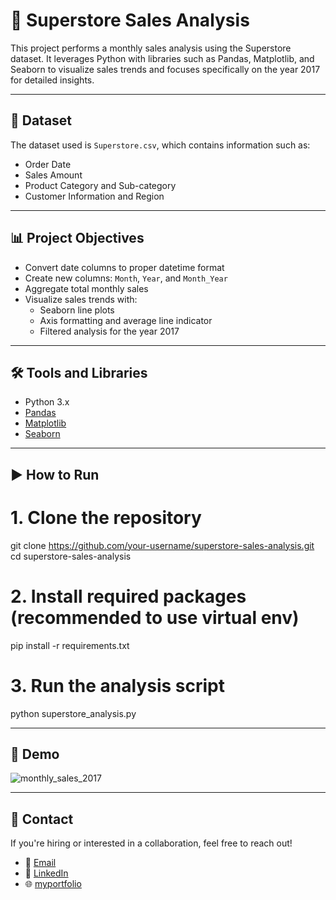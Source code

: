 # 🛒 Superstore Sales Analysis

This project performs a monthly sales analysis using the Superstore dataset. It leverages Python with libraries such as Pandas, Matplotlib, and Seaborn to visualize sales trends and focuses specifically on the year 2017 for detailed insights.

---

## 📂 Dataset

The dataset used is `Superstore.csv`, which contains information such as:
- Order Date
- Sales Amount
- Product Category and Sub-category
- Customer Information and Region

---

## 📊 Project Objectives

- Convert date columns to proper datetime format
- Create new columns: `Month`, `Year`, and `Month_Year`
- Aggregate total monthly sales
- Visualize sales trends with:
  - Seaborn line plots
  - Axis formatting and average line indicator
  - Filtered analysis for the year 2017

---

## 🛠️ Tools and Libraries

- Python 3.x
- [Pandas](https://pandas.pydata.org/)
- [Matplotlib](https://matplotlib.org/)
- [Seaborn](https://seaborn.pydata.org/)

---

## ▶️ How to Run

# 1. Clone the repository
git clone https://github.com/your-username/superstore-sales-analysis.git
cd superstore-sales-analysis

# 2. Install required packages (recommended to use virtual env)
pip install -r requirements.txt

# 3. Run the analysis script
python superstore_analysis.py


 ---
 ## 📸 Demo 
 ![monthly_sales_2017](https://github.com/user-attachments/assets/905a8fab-900d-4e0e-97ed-a7a6c3b09a51)

---

## 💬 Contact

If you're hiring or interested in a collaboration, feel free to reach out!

- 📧 [Email](mailto:thodsaphol.cha@gmail.com)
- 💼 [LinkedIn](https://www.linkedin.com/in/thodsaphon-chamnansuek-318642355)   
- 🌐 [myportfolio](https://github.com/ThodsaphonChamnansuek/my_portfolio.git)

